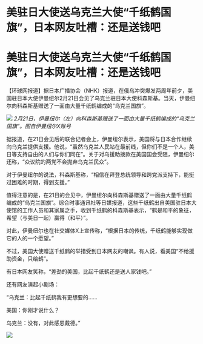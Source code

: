 # 美驻日大使送乌克兰大使“千纸鹤国旗”，日本网友吐槽：还是送钱吧

# 美驻日大使送乌克兰大使“千纸鹤国旗”，日本网友吐槽：还是送钱吧

【环球网报道】据日本广播协会（NHK）报道，在俄乌冲突爆发两周年前夕，美国驻日本大使伊曼纽尔2月21日会见了乌克兰驻日本大使科森斯基。当天，伊曼纽尔向科森斯基赠送了一面由大量千纸鹤编成的“乌克兰国旗”。

![](https://inews.gtimg.com/om_bt/OjXSYAsqy69bjFkq4dUAgmBgxebHnHZWphabL5ikFmGLYAA/1000)
_2月21日，伊曼纽尔（左）向科森斯基赠送了一面由大量千纸鹤编成的“乌克兰国旗”。图自伊曼纽尔X账号_

据报道，在21日会见后的联合记者会上，伊曼纽尔表示，美国将与日本合作继续向乌克兰提供支援。他说，“虽然乌克兰人民站在最前线，但你们不是一个人，美日等支持自由的人们与你们同在”。关于对乌援助拨款在美国国会受阻，伊曼纽尔还称，“众议院的两党不会抛弃乌克兰民众”。

对于伊曼纽尔的说法，科森斯基称，“相信在拜登总统领导和跨党派支持下，能挺过困难的时期，得到支援。”

值得注意的是，在21日的会见中，伊曼纽尔向科森斯基赠送了一面由大量千纸鹤编成的“乌克兰国旗”。综合时事通讯社等日媒报道，这些千纸鹤出自美国驻日本大使馆的工作人员和其家属之手，收到千纸鹤的科森斯基表示，“鹤是和平的象征，希望（与美日一起）赢得（和平）”。

对此，伊曼纽尔也在社交媒体X上宣传称，“根据日本的传统，千纸鹤能够实现做它的人的一个愿望。”

不过，美国大使赠送千纸鹤的举措受到日本网友的嘲讽。有人说，看美国“不给援助资金，只给鹤”。

有日本网友笑称，“差劲的美国，比起千纸鹤还是送人家钱吧。”

还有网友演起小剧场：

“乌克兰：比起千纸鹤我有更想要的……

美国：你刚才说什么？

乌克兰：没有，对此感恩戴德。”

![](https://inews.gtimg.com/om_bt/OStUYnDagGtXvEG6aG9cLDfiFcckWJRMQV3PQ1Okd8xboAA/1000)

